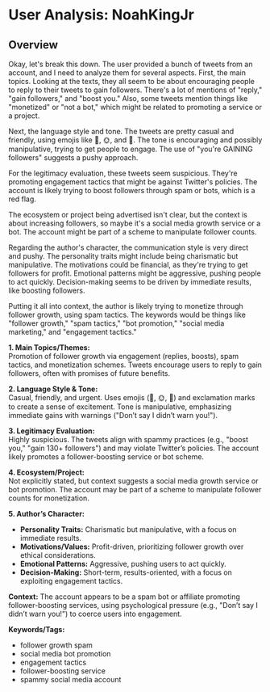 # User Analysis: NoahKingJr

## Overview

<think>
Okay, let's break this down. The user provided a bunch of tweets from an account, and I need to analyze them for several aspects. First, the main topics. Looking at the texts, they all seem to be about encouraging people to reply to their tweets to gain followers. There's a lot of mentions of "reply," "gain followers," and "boost you." Also, some tweets mention things like "monetized" or "not a bot," which might be related to promoting a service or a project.

Next, the language style and tone. The tweets are pretty casual and friendly, using emojis like 💪, 🌞, and 💜. The tone is encouraging and possibly manipulative, trying to get people to engage. The use of "you're GAINING followers" suggests a pushy approach.

For the legitimacy evaluation, these tweets seem suspicious. They're promoting engagement tactics that might be against Twitter's policies. The account is likely trying to boost followers through spam or bots, which is a red flag.

The ecosystem or project being advertised isn't clear, but the context is about increasing followers, so maybe it's a social media growth service or a bot. The account might be part of a scheme to manipulate follower counts.

Regarding the author's character, the communication style is very direct and pushy. The personality traits might include being charismatic but manipulative. The motivations could be financial, as they're trying to get followers for profit. Emotional patterns might be aggressive, pushing people to act quickly. Decision-making seems to be driven by immediate results, like boosting followers.

Putting it all into context, the author is likely trying to monetize through follower growth, using spam tactics. The keywords would be things like "follower growth," "spam tactics," "bot promotion," "social media marketing," and "engagement tactics."
</think>

**1. Main Topics/Themes:**  
Promotion of follower growth via engagement (replies, boosts), spam tactics, and monetization schemes. Tweets encourage users to reply to gain followers, often with promises of future benefits.  

**2. Language Style & Tone:**  
Casual, friendly, and urgent. Uses emojis (💪, 🌞, 💜) and exclamation marks to create a sense of excitement. Tone is manipulative, emphasizing immediate gains with warnings ("Don’t say I didn’t warn you!").  

**3. Legitimacy Evaluation:**  
Highly suspicious. The tweets align with spammy practices (e.g., "boost you," "gain 130+ followers") and may violate Twitter’s policies. The account likely promotes a follower-boosting service or bot scheme.  

**4. Ecosystem/Project:**  
Not explicitly stated, but context suggests a social media growth service or bot promotion. The account may be part of a scheme to manipulate follower counts for monetization.  

**5. Author’s Character:**  
- **Personality Traits:** Charismatic but manipulative, with a focus on immediate results.  
- **Motivations/Values:** Profit-driven, prioritizing follower growth over ethical considerations.  
- **Emotional Patterns:** Aggressive, pushing users to act quickly.  
- **Decision-Making:** Short-term, results-oriented, with a focus on exploiting engagement tactics.  

**Context:** The account appears to be a spam bot or affiliate promoting follower-boosting services, using psychological pressure (e.g., "Don’t say I didn’t warn you!") to coerce users into engagement.  

**Keywords/Tags:**  
- follower growth spam  
- social media bot promotion  
- engagement tactics  
- follower-boosting service  
- spammy social media account